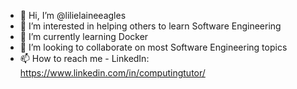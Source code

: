 - 👋 Hi, I’m @lilielaineeagles
- 👀 I’m interested in helping others to learn Software Engineering
- 🌱 I’m currently learning Docker
- 💞️ I’m looking to collaborate on most Software Engineering topics
- 📫 How to reach me - LinkedIn: https://www.linkedin.com/in/computingtutor/

<!---
This is a ✨ special ✨ repository because its `README.md` (this file) appears on your GitHub profile.
You can click the Preview link to take a look at your changes.
--->
